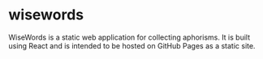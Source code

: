 # wisewords
WiseWords is a static web application for collecting aphorisms. It is built using React and is intended to be hosted on GitHub Pages as a static site.
